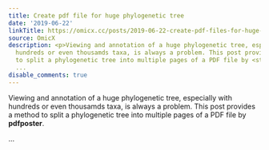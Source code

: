 ```yaml
---
title: Create pdf file for huge phylogenetic tree
date: '2019-06-22'
linkTitle: https://omicx.cc/posts/2019-06-22-create-pdf-files-for-huge-phylogenetic-tree/
source: OmicX
description: <p>Viewing and annotation of a huge phylogenetic tree, especially with
  hundreds or even thousamds taxa, is always a problem. This post provides a method
  to split a phylogenetic tree into multiple pages of a PDF file by <strong>pdfposter</strong>.</p>
  ...
disable_comments: true
---
```

<p>Viewing and annotation of a huge phylogenetic tree, especially with hundreds or even thousamds taxa, is always a problem. This post provides a method to split a phylogenetic tree into multiple pages of a PDF file by <strong>pdfposter</strong>.</p> ...